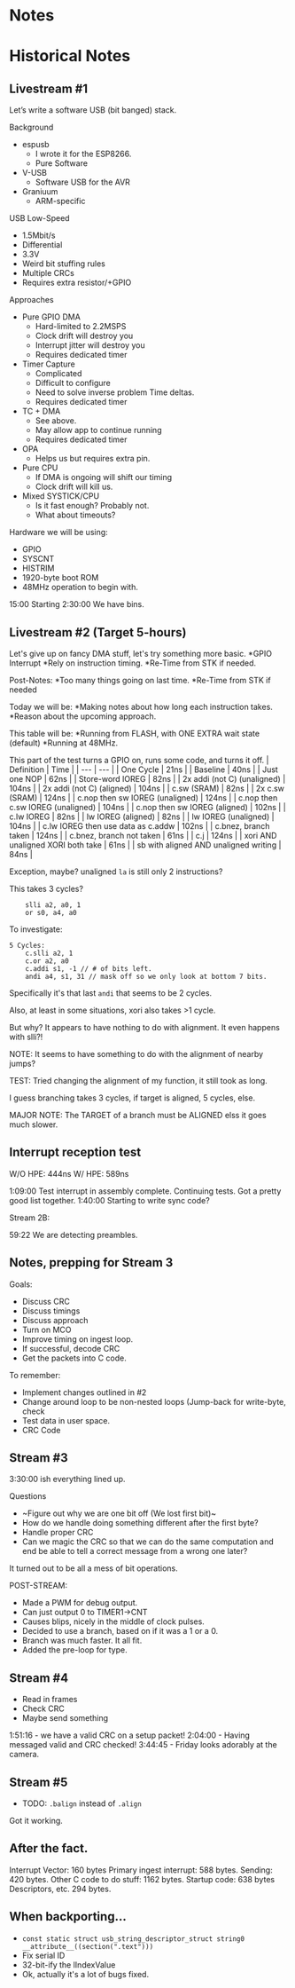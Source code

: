 # Notes











# Historical Notes

## Livestream #1 

Let’s write a software USB (bit banged) stack.

Background
  * espusb
    * I wrote it for the ESP8266.
    * Pure Software
  * V-USB
    * Software USB for the AVR
  * Graniuum
    * ARM-specific

USB Low-Speed
  * 1.5Mbit/s
  * Differential
  * 3.3V
  * Weird bit stuffing rules
  * Multiple CRCs
  * Requires extra resistor/+GPIO

Approaches
  * Pure GPIO DMA
    * Hard-limited to 2.2MSPS
    * Clock drift will destroy you
    * Interrupt jitter will destroy you
    * Requires dedicated timer
  * Timer Capture
    * Complicated
    * Difficult to configure
    * Need to solve inverse problem
             Time deltas.
    * Requires dedicated timer
  * TC + DMA
    * See above.
    * May allow app to continue running
    * Requires dedicated timer
  * OPA
    * Helps us but requires extra pin.
  * Pure CPU
    * If DMA is ongoing will shift our timing
    * Clock drift will kill us.
  * Mixed SYSTICK/CPU
    * Is it fast enough? Probably not.
    * What about timeouts?

Hardware we will be using:
  * GPIO
  * SYSCNT
  * HISTRIM
  * 1920-byte boot ROM
  * 48MHz operation to begin with.

15:00 Starting 
2:30:00 We have bins.

## Livestream #2 (Target 5-hours)

Let's give up on fancy DMA stuff, let's try something more basic.
  *GPIO Interrupt
  *Rely on instruction timing.
  *Re-Time from STK if needed.

Post-Notes:
  *Too many things going on last time.
  *Re-Time from STK if needed

Today we will be:
  *Making notes about how long each instruction takes.
  *Reason about the upcoming approach.


This table will be:
  *Running from FLASH, with ONE EXTRA wait state (default)
  *Running at 48MHz.


This part of the test turns a GPIO on, runs some code, and turns it off.
| Definition | Time |
| --- | --- |
| One Cycle | 21ns |
| Baseline | 40ns |
| Just one NOP | 62ns |
| Store-word IOREG | 82ns |
| 2x addi (not C) (unaligned) | 104ns |
| 2x addi (not C) (aligned) | 104ns |
| c.sw (SRAM) | 82ns |
| 2x c.sw (SRAM) | 124ns |
| c.nop then sw IOREG (unaligned) | 124ns |
| c.nop then c.sw IOREG (unaligned) | 104ns |
| c.nop then sw IOREG (aligned) | 102ns |
| c.lw IOREG | 82ns |
| lw IOREG (aligned) | 82ns |
| lw IOREG (unaligned) | 104ns |
| c.lw IOREG then use data as c.addw | 102ns |
| c.bnez, branch taken | 124ns |
| c.bnez, branch not taken | 61ns |
| c.j | 124ns |
| xori AND unaligned XORI both take | 61ns |
| sb with aligned AND unaligned writing | 84ns |

Exception, maybe? unaligned `la` is still only 2 instructions?

This takes 3 cycles?
```
	slli a2, a0, 1
	or s0, a4, a0
```

To investigate:
```
5 Cycles:
	c.slli a2, 1
	c.or a2, a0
	c.addi s1, -1 // # of bits left.
	andi a4, s1, 31 // mask off so we only look at bottom 7 bits.
```

Specifically it's that last `andi` that seems to be 2 cycles.

Also, at least in some situations, xori also takes >1 cycle.

But why? It appears to have nothing to do with alignment. It even happens with slli?!

NOTE: It seems to have something to do with the alignment of nearby jumps?

TEST: Tried changing the alignment of my function, it still took as long.

I guess branching takes 3 cycles, if target is aligned, 5 cycles, else.

MAJOR NOTE:  The TARGET of a branch must be ALIGNED elss it goes much slower.

## Interrupt reception test

W/O HPE: 444ns
W/ HPE: 589ns


1:09:00 Test interrupt in assembly complete. Continuing tests.
Got a pretty good list together.
1:40:00 Starting to write sync code?

Stream 2B:

59:22 We are detecting preambles.

## Notes, prepping for Stream 3

Goals:
 * Discuss CRC
 * Discuss timings
 * Discuss approach
 * Turn on MCO
 * Improve timing on ingest loop.
 * If successful, decode CRC
 * Get the packets into C code.


To remember:
 * Implement changes outlined in #2
 * Change around loop to be non-nested loops (Jump-back for write-byte, check
 * Test data in user space.
 * CRC Code

## Stream #3
3:30:00 ish everything lined up.

Questions
 * ~Figure out why we are one bit off (We lost first bit)~
 * How do we handle doing something different after the first byte?
 * Handle proper CRC
 * Can we magic the CRC so that we can do the same computation and end be able to tell a correct message from a wrong one later?

It turned out to be all a mess of bit operations.

POST-STREAM:
 * Made a PWM for debug output.
 * Can just output 0 to TIMER1->CNT
 * Causes blips, nicely in the middle of clock pulses.
 * Decided to use a branch, based on if it was a 1 or a 0.
 * Branch was much faster. It all fit.
 * Added the pre-loop for type.

## Stream #4
 * Read in frames
 * Check CRC
 * Maybe send something

1:51:16 - we have a valid CRC on a setup packet!
2:04:00 - Having messaged valid and CRC checked!
3:44:45 - Friday looks adorably at the camera.

## Stream #5
 * TODO: `.balign` instead of `.align`

Got it working.


## After the fact.

Interrupt Vector: 160 bytes
Primary ingest interrupt: 588 bytes.
Sending: 420 bytes.
Other C code to do stuff: 1162 bytes.
Startup code: 638 bytes
Descriptors, etc. 294 bytes.




## When backporting...

 * `const static struct usb_string_descriptor_struct string0 __attribute__((section(".text"))) `
 * Fix serial ID
 * 32-bit-ify the lIndexValue
 * Ok, actually it's a lot of bugs fixed.



